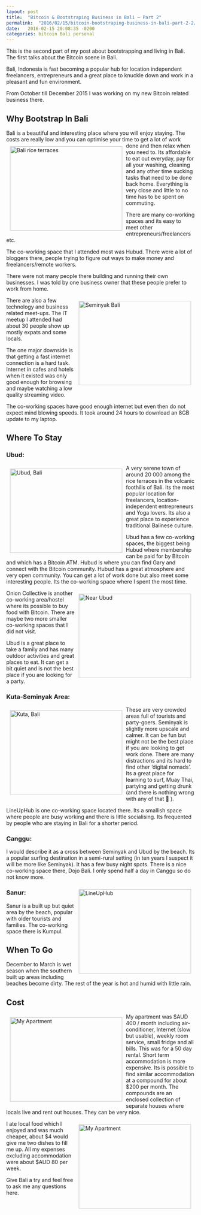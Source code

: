 ```yaml
---
layout: post
title:  "Bitcoin & Bootstraping Business in Bali – Part 2"
permalink:  "2016/02/15/bitcoin-bootstraping-business-in-bali-part-2-2/"
date:   2016-02-15 20:08:35 -0200
categories: bitcoin Bali personal
---
```


This is the second part of my post about bootstrapping and living in Bali. The first talks about the Bitcoin scene in Bali.

Bali, Indonesia is fast becoming a popular hub for location independent freelancers, entrepreneurs and a great place to knuckle down and work in a pleasant and fun environment.

From October till December 2015 I was working on my new Bitcoin related business there.

<h2>Why Bootstrap In Bali</h2>

Bali is a beautiful and interesting place where you will enjoy staying. The costs are really low and you can optimise your time to get a lot of work done and then relax <img src="{{site.baseurl}}/assets/images/bali-2-a.png" alt="Bali rice terraces" style="float:left;padding:10px;" width="300" height="225"/>when you need to. Its affordable to eat out everyday, pay for all your washing, cleaning and any other time sucking tasks that need to be done back home. Everything is very close and little to no time has to be spent on commuting.

There are many co-working spaces and its easy to meet other entrepreneurs/freelancers etc.

The co-working space that I attended most was Hubud. There were a lot of bloggers there, people trying to figure out ways to make money and freelancers/remote workers.

There were not many people there building and running their own businesses. I was told by one business owner that these people prefer to work from home.

<img src="{{site.baseurl}}/assets/images/bali-2-b.png" alt="Seminyak Bali" style="float:right;padding:10px;" width="300" height="225"/>

There are also a few technology and business related meet-ups. The IT meetup I attended had about 30 people show up mostly expats and some locals.

The one major downside is that getting a fast internet connection is a hard task. Internet in cafes and hotels when it existed was only good enough for browsing and maybe watching a low quality streaming video.

The co-working spaces have good enough internet but even then do not expect mind blowing speeds. It took around 24 hours to download an 8GB update to my laptop.

<h2>Where To Stay</h2>

<h3>Ubud:</h3>

<img src="{{site.baseurl}}/assets/images/bali-2-c.png" alt="Ubud, Bali" style="float:left;padding:10px;" width="300" height="225"/>

A very serene town of around 20 000 among the rice terraces in the volcanic foothills of Bali. Its the most popular location for freelancers, location-independent entrepreneurs and Yoga lovers. Its also a great place to experience traditional Balinese culture.

Ubud has a few co-working spaces, the biggest being Hubud where membership can be paid for by Bitcoin and which has a Bitcoin ATM. Hubud is where you can find Gary and connect with the Bitcoin community. Hubud has a great atmosphere and very open community. You can get a lot of work done but also meet some interesting people. Its the co-working space where I spent the most time.

<img src="{{site.baseurl}}/assets/images/bali-2-d.png" alt="Near Ubud" style="float:right;padding:10px;" width="300" height="225"/>

Onion Collective is another co-working area/hostel where its possible to buy food with Bitcoin. There are maybe two more smaller co-working spaces that I did not visit.

Ubud is a great place to take a family and has many outdoor activities and great places to eat. It can get a bit quiet and is not the best place if you are looking for a party.

<h3>Kuta-Seminyak Area:</h3>

<img src="{{site.baseurl}}/assets/images/bali-2-e.png" alt="Kuta, Bali" style="float:left;padding:10px;" width="300" height="225"/>

These are very crowded areas full of tourists and party-goers. Seminyak is slightly more upscale and calmer. It can be fun but might not be the best place if you are looking to get work done. There are many distractions and its hard to find other ‘digital nomads’. Its a great place for learning to surf, Muay Thai, partying and getting drunk (and there is nothing wrong with any of that 🙂 ).

LineUpHub  is one co-working space located there. Its a smallish space where people are busy working and there is little socialising. Its frequented by people who are staying in Bali for a shorter period.

<h3>Canggu:</h3>

I would describe it as a cross between Seminyak and Ubud by the beach. Its a popular surfing destination in a semi-rural setting (in ten years I suspect it will be more like Seminyak). It has a few busy night spots. There is a nice co-working space there, Dojo Bali. I only spend half a day in Canggu so do not know more.

<img src="{{site.baseurl}}/assets/images/bali-2-f.png" alt="LineUpHub" style="float:right;padding:10px;" width="300" height="225"/>

<h3>Sanur:</h3>

Sanur is a built up but quiet area by the beach, popular with older tourists and families. The co-working space there is Kumpul.

<h2>When To Go</h2>

December to March is wet season when the southern built up areas including beaches become dirty. The rest of the year is hot and humid with little rain.

<h2>Cost</h2>

<img src="{{site.baseurl}}/assets/images/bali-2-g.png" alt="My Apartment" style="float:left;padding:10px;" width="300" height="225"/>

My apartment was $AUD 400 / month including air-conditioner, Internet (slow but usable), weekly room service, small fridge and all bills. This was for a 50 day rental. Short term accommodation is more expensive. Its is possible to find similar accommodation at a compound for about $200 per month. The compounds are an enclosed collection of separate  houses where locals live and rent out houses. They can be very nice.

<img src="{{site.baseurl}}/assets/images/bali-2-h.png" alt="My Apartment" style="float:right;padding:10px;" width="300" height="225"/>

I ate local food which I enjoyed and was much cheaper, about $4 would give me two dishes to fill me up. All my expenses excluding accommodation were about $AUD 80 per week.

Give Bali a try and feel free to ask me any questions here.
